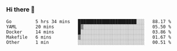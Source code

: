 ### Hi there 👋

<!--
**yeya24/yeya24** is a ✨ _special_ ✨ repository because its `README.md` (this file) appears on your GitHub profile.

Here are some ideas to get you started:

- 🔭 I’m currently working on ...
- 🌱 I’m currently learning ...
- 👯 I’m looking to collaborate on ...
- 🤔 I’m looking for help with ...
- 💬 Ask me about ...
- 📫 How to reach me: ...
- 😄 Pronouns: ...
- ⚡ Fun fact: ...
-->

<!--START_SECTION:waka-->
```text
Go         5 hrs 34 mins   ██████████████████████░░░   88.17 % 
YAML       20 mins         █▒░░░░░░░░░░░░░░░░░░░░░░░   05.50 % 
Docker     14 mins         █░░░░░░░░░░░░░░░░░░░░░░░░   03.86 % 
Makefile   6 mins          ▒░░░░░░░░░░░░░░░░░░░░░░░░   01.67 % 
Other      1 min           ░░░░░░░░░░░░░░░░░░░░░░░░░   00.51 % 
```
<!--END_SECTION:waka-->
